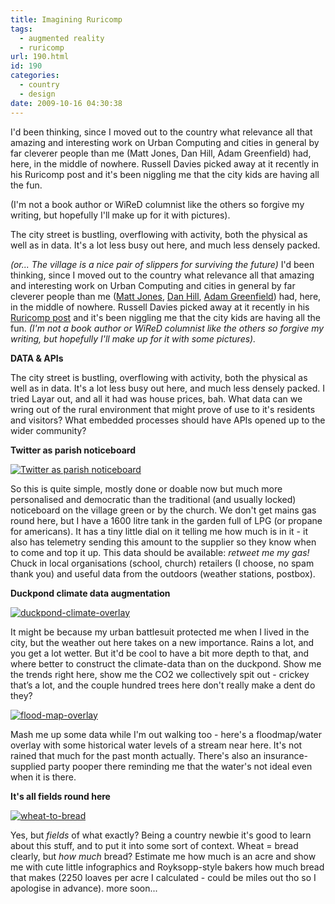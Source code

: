 ```yaml
---
title: Imagining Ruricomp
tags:
  - augmented reality
  - ruricomp
url: 190.html
id: 190
categories:
  - country
  - design
date: 2009-10-16 04:30:38
---
```


I'd been thinking, since I moved out to the country what relevance all that amazing and interesting work on Urban Computing and cities in general by far cleverer people than me (Matt Jones, Dan Hill, Adam Greenfield) had, here, in the middle of nowhere. Russell Davies picked away at it recently in his Ruricomp post and it's been niggling me that the city kids are having all the fun.

(I'm not a book author or WiReD columnist like the others so forgive my writing, but hopefully I'll make up for it with pictures).

The city street is bustling, overflowing with activity, both the physical as well as in data. It's a lot less busy out here, and much less densely packed.

_(or... The village is a nice pair of slippers for surviving the future)_ I'd been thinking, since I moved out to the country what relevance all that amazing and interesting work on Urban Computing and cities in general by far cleverer people than me ([Matt Jones](http://io9.com/5362912/the-city-is-a-battlesuit-for-surviving-the-future), [Dan Hill](http://www.cityofsound.com/blog/2008/02/the-street-as-p.html), [Adam Greenfield](http://speedbird.wordpress.com/2009/10/11/toward-urban-systems-design/)) had, here, in the middle of nowhere. Russell Davies picked away at it recently in his [Ruricomp post](http://russelldavies.typepad.com/planning/2009/09/small-town-computing.html "Russel Davies") and it's been niggling me that the city kids are having all the fun. _(I'm not a book author or WiReD columnist like the others so forgive my writing, but hopefully I'll make up for it with some pictures)._

**DATA & APIs**

The city street is bustling, overflowing with activity, both the physical as well as in data. It's a lot less busy out here, and much less densely packed. I tried Layar out, and all it had was house prices, bah. What data can we wring out of the rural environment that might prove of use to it's residents and visitors? What embedded processes should have APIs opened up to the wider community?

**Twitter as parish noticeboard**

[![Twitter as parish noticeboard](/wpimages/uploads/2009/10/twitter-parish1-242x300.jpg "Twitter as parish noticeboard")](/wpimages/2009/10/twitter-parish1.jpg)

So this is quite simple, mostly done or doable now but much more personalised and democratic than the traditional (and usually locked) noticeboard on the village green or by the church. We don't get mains gas round here, but I have a 1600 litre tank in the garden full of LPG (or propane for americans). It has a tiny little dial on it telling me how much is in it - it also has telemetry sending this amount to the supplier so they know when to come and top it up. This data should be available: _retweet me my gas!_ Chuck in local organisations (school, church) retailers (I choose, no spam thank you) and useful data from the outdoors (weather stations, postbox).

**Duckpond climate data augmentation**

[![duckpond-climate-overlay](/wpimages/uploads/2009/10/duckpond-climate-overlay-300x209.jpg "duckpond-climate-overlay")](/wpimages/2009/10/duckpond-climate-overlay.jpg)

It might be because my urban battlesuit protected me when I lived in the city, but the weather out here takes on a new importance. Rains a lot, and you get a lot wetter. But it'd be cool to have a bit more depth to that, and where better to construct the climate-data than on the duckpond. Show me the trends right here, show me the CO2 we collectively spit out - crickey that’s a lot, and the couple hundred trees here don't really make a dent do they?

[![flood-map-overlay](/wpimages/uploads/2009/10/flood-map-overlay-192x300.jpg "flood-map-overlay")](/wpimages/2009/10/flood-map-overlay.jpg)

Mash me up some data while I'm out walking too - here's a floodmap/water overlay with some historical water levels of a stream near here. It's not rained that much for the past month actually. There's also an insurance-supplied party pooper there reminding me that the water's not ideal even when it is there.

**It's all fields round here**

[![wheat-to-bread](/wpimages/uploads/2009/10/wheat-to-bread-300x202.jpg "wheat-to-bread")](/wpimages/2009/10/wheat-to-bread.jpg)

Yes, but _fields_ of what exactly? Being a country newbie it's good to learn about this stuff, and to put it into some sort of context. Wheat = bread clearly, but _how much_ bread? Estimate me how much is an acre and show me with cute little infographics and Royksopp-style bakers how much bread that makes (2250 loaves per acre I calculated - could be miles out tho so I apologise in advance). more soon...